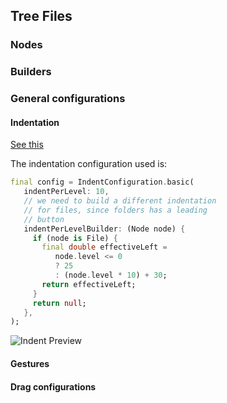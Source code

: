 ## Tree Files

### Nodes 

### Builders

### General configurations

#### Indentation

[See this](https://github.com/Novident/novident-tree-view/doc/recipes/tree_configuration.md)

The indentation configuration used is:

```dart
final config = IndentConfiguration.basic(
   indentPerLevel: 10,
   // we need to build a different indentation
   // for files, since folders has a leading
   // button
   indentPerLevelBuilder: (Node node) {
     if (node is File) {
       final double effectiveLeft =
          node.level <= 0 
          ? 25 
          : (node.level * 10) + 30;
       return effectiveLeft;
     }
     return null;
   },
);
```

![Indent Preview](https://github.com/user-attachments/assets/2f40d4f7-e47f-4bc6-95be-498b842302ab)

#### Gestures

#### Drag configurations
